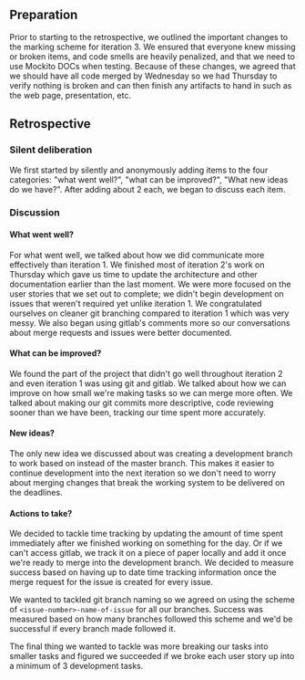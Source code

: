 ## Preparation

Prior to starting to the retrospective, we outlined the important changes to the marking scheme for iteration 3. We ensured that everyone knew missing or broken items, and code smells are heavily penalized, and that we need to use Mockito DOCs when testing. Because of these changes, we agreed that we should have all code merged by Wednesday so we had Thursday to verify nothing is broken and can then finish any artifacts to hand in such as the web page, presentation, etc.

## Retrospective

### Silent deliberation

We first started by silently and anonymously adding items to the four categories: "what went well?", "what can be improved?", "What new ideas do we have?". After adding about 2 each, we began to discuss each item.

### Discussion

#### What went well?

For what went well, we talked about how we did communicate more effectively than iteration 1. We finished most of iteration 2's work on Thursday which gave us time to update the architecture and other documentation earlier than the last moment. We were more focused on the user stories that we set out to complete; we didn't begin development on issues that weren't required yet unlike iteration 1. We congratulated ourselves on cleaner git branching compared to iteration 1 which was very messy. We also began using gitlab's comments more so our conversations about merge requests and issues were better documented.

#### What can be improved?

We found the part of the project that didn't go well throughout iteration 2 and even iteration 1 was using git and gitlab. We talked about how we can improve on how small we're making tasks so we can merge more often. We talked about making our git commits more descriptive, code reviewing sooner than we have been, tracking our time spent more accurately.

#### New ideas?

The only new idea we discussed about was creating a development branch to work based on instead of the master branch. This makes it easier to continue development into the next iteration so we don't need to worry about merging changes that break the working system to be delivered on the deadlines.

#### Actions to take?

We decided to tackle time tracking by updating the amount of time spent immediately after we finished working on something for the day. Or if we can't access gitlab, we track it on a piece of paper locally and add it once we're ready to merge into the development branch. We decided to measure success based on having up to date time tracking information once the merge request for the issue is created for every issue.

We wanted to tackled git branch naming so we agreed on using the scheme of `<issue-number>-name-of-issue` for all our branches. Success was measured based on how many branches followed this scheme and we'd be successful if every branch made followed it.

The final thing we wanted to tackle was more breaking our tasks into smaller tasks and figured we succeeded if we broke each user story up into a minimum of 3 development tasks.
